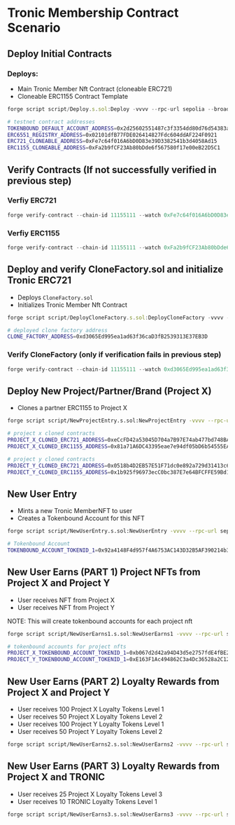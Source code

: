 # Tronic Membership Contract Scenario

## Deploy Initial Contracts

### Deploys:

- Main Tronic Member Nft Contract (cloneable ERC721)
- Cloneable ERC1155 Contract Template

```js
forge script script/Deploy.s.sol:Deploy -vvvv --rpc-url sepolia --broadcast --verify
```

```bash
# testnet contract addresses
TOKENBOUND_DEFAULT_ACCOUNT_ADDRESS=0x2d25602551487c3f3354dd80d76d54383a243358
ERC6551_REGISTRY_ADDRESS=0x02101dfB77FDE026414827Fdc604ddAF224F0921
ERC721_CLONEABLE_ADDRESS=0xFe7c64f016A6bD0D83e39D3382541b3d4058Ad15
ERC1155_CLONEABLE_ADDRESS=0xFa2b9fCF23Ab80bDde6f567580f17e00eB22D5C1

```

## Verify Contracts (If not successfully verified in previous step)

### Verfiy ERC721

```js
forge verify-contract --chain-id 11155111 --watch 0xFe7c64f016A6bD0D83e39D3382541b3d4058Ad15 --etherscan-api-key etherscan src/ERC721CloneableTBA.sol:ERC721CloneableTBA
```

### Verfiy ERC1155

```js
forge verify-contract --chain-id 11155111 --watch 0xFa2b9fCF23Ab80bDde6f567580f17e00eB22D5C1 --etherscan-api-key etherscan src/ERC1155Cloneable.sol:ERC1155Cloneable
```

## Deploy and verify CloneFactory.sol and initialize Tronic ERC721

- Deploys `CloneFactory.sol`
- Initializes Tronic Member Nft Contract

```js
forge script script/DeployCloneFactory.s.sol:DeployCloneFactory -vvvv --rpc-url sepolia --broadcast --verify
```

```bash
# deployed clone factory address
CLONE_FACTORY_ADDRESS=0xd3065Ed995ea1ad63f36caD3fB2539313E37EB3D
```

### Verify CloneFactory (only if verification fails in previous step)

```js
forge verify-contract --chain-id 11155111 --watch 0xd3065Ed995ea1ad63f36caD3fB2539313E37EB3D --constructor-args $(cast abi-encode "constructor(address,address,address,address,address)" 0x42C7eF198f8aC9888E2B1b73e5B71f1D4535194A 0xFe7c64f016A6bD0D83e39D3382541b3d4058Ad15 0xFa2b9fCF23Ab80bDde6f567580f17e00eB22D5C1 0x02101dfB77FDE026414827Fdc604ddAF224F0921 0x2d25602551487c3f3354dd80d76d54383a243358) --etherscan-api-key etherscan src/CloneFactory.sol:CloneFactory
```

## Deploy New Project/Partner/Brand (Project X)

- Clones a partner ERC1155 to Project X

```bash
forge script script/NewProjectEntry.s.sol:NewProjectEntry -vvvv --rpc-url sepolia --broadcast
```

```bash
# project x cloned contracts
PROJECT_X_CLONED_ERC721_ADDRESS=0xeCcFD42a53045D704a7B97E74ab477bd748BA156
PROJECT_X_CLONED_ERC1155_ADDRESS=0x81a71A6DC43395eae7e94df05bD6b54555EAc9c8

# project y cloned contracts
PROJECT_Y_CLONED_ERC721_ADDRESS=0x0518b4D2EB57E51F71dc0e892a729d31413c6d6A
PROJECT_Y_CLONED_ERC1155_ADDRESS=0x1b925f96973ecC0bc387E7e64BFCFFE59Bd17E0A
```

## New User Entry

- Mints a new Tronic MemberNFT to user
- Creates a Tokenbound Account for this NFT

```bash
forge script script/NewUserEntry.s.sol:NewUserEntry -vvvv --rpc-url sepolia --broadcast
```

```bash
# Tokenbound Account
TOKENBOUND_ACCOUNT_TOKENID_1=0x92a4148F4d957f4A6753AC143D32B5AF390214b3
```

## New User Earns (PART 1) Project NFTs from Project X and Project Y

- User receives NFT from Project X
- User receives NFT from Project Y

NOTE: This will create tokenbound accounts for each project nft

```bash
forge script script/NewUserEarns1.s.sol:NewUserEarns1 -vvvv --rpc-url sepolia --broadcast
```

```bash
# tokenbound accounts for project nfts
PROJECT_X_TOKENBOUND_ACCOUNT_TOKENID_1=0xb067d2d42a94D43d5e2757fdE4fBE26eA20CA88A
PROJECT_Y_TOKENBOUND_ACCOUNT_TOKENID_1=0xE163F1Ac494862C3a4Dc36528a2C12C1AA0D585d
```

## New User Earns (PART 2) Loyalty Rewards from Project X and Project Y

- User receives 100 Project X Loyalty Tokens Level 1
- User receives 50 Project X Loyalty Tokens Level 2
- User receives 100 Project Y Loyalty Tokens Level 1
- User receives 50 Project Y Loyalty Tokens Level 2

```bash
forge script script/NewUserEarns2.s.sol:NewUserEarns2 -vvvv --rpc-url sepolia --broadcast
```

## New User Earns (PART 3) Loyalty Rewards from Project X and TRONIC

- User receives 25 Project X Loyalty Tokens Level 3
- User receives 10 TRONIC Loyalty Tokens Level 1

```bash
forge script script/NewUserEarns3.s.sol:NewUserEarns3 -vvvv --rpc-url sepolia --broadcast
```
